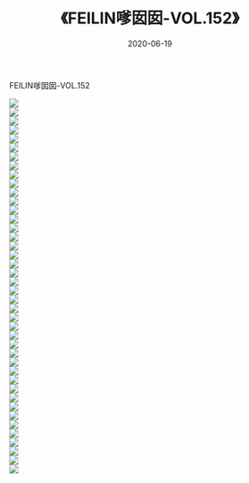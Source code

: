 ﻿---
layout: post
title:  《FEILIN嗲囡囡-VOL.152》
date:   2020-06-19
img: http://img.660000.xyz/Sharelink/网络美图/2020/FEILIN嗲囡囡-VOL.152/000.jpg
categories: [美女, 清纯, 唯美]
---

FEILIN嗲囡囡-VOL.152

  ![](http://img.660000.xyz/Sharelink/网络美图/2020/FEILIN嗲囡囡-VOL.152/001.jpg) <br> ![](http://img.660000.xyz/Sharelink/网络美图/2020/FEILIN嗲囡囡-VOL.152/002.jpg) <br> ![](http://img.660000.xyz/Sharelink/网络美图/2020/FEILIN嗲囡囡-VOL.152/003.jpg) <br> ![](http://img.660000.xyz/Sharelink/网络美图/2020/FEILIN嗲囡囡-VOL.152/004.jpg) <br> ![](http://img.660000.xyz/Sharelink/网络美图/2020/FEILIN嗲囡囡-VOL.152/005.jpg) <br> ![](http://img.660000.xyz/Sharelink/网络美图/2020/FEILIN嗲囡囡-VOL.152/006.jpg) <br> ![](http://img.660000.xyz/Sharelink/网络美图/2020/FEILIN嗲囡囡-VOL.152/007.jpg) <br> ![](http://img.660000.xyz/Sharelink/网络美图/2020/FEILIN嗲囡囡-VOL.152/008.jpg) <br> ![](http://img.660000.xyz/Sharelink/网络美图/2020/FEILIN嗲囡囡-VOL.152/009.jpg) <br> ![](http://img.660000.xyz/Sharelink/网络美图/2020/FEILIN嗲囡囡-VOL.152/010.jpg) <br> ![](http://img.660000.xyz/Sharelink/网络美图/2020/FEILIN嗲囡囡-VOL.152/011.jpg) <br> ![](http://img.660000.xyz/Sharelink/网络美图/2020/FEILIN嗲囡囡-VOL.152/012.jpg) <br> ![](http://img.660000.xyz/Sharelink/网络美图/2020/FEILIN嗲囡囡-VOL.152/013.jpg) <br> ![](http://img.660000.xyz/Sharelink/网络美图/2020/FEILIN嗲囡囡-VOL.152/014.jpg) <br> ![](http://img.660000.xyz/Sharelink/网络美图/2020/FEILIN嗲囡囡-VOL.152/015.jpg) <br> ![](http://img.660000.xyz/Sharelink/网络美图/2020/FEILIN嗲囡囡-VOL.152/016.jpg) <br> ![](http://img.660000.xyz/Sharelink/网络美图/2020/FEILIN嗲囡囡-VOL.152/017.jpg) <br> ![](http://img.660000.xyz/Sharelink/网络美图/2020/FEILIN嗲囡囡-VOL.152/018.jpg) <br> ![](http://img.660000.xyz/Sharelink/网络美图/2020/FEILIN嗲囡囡-VOL.152/019.jpg) <br> ![](http://img.660000.xyz/Sharelink/网络美图/2020/FEILIN嗲囡囡-VOL.152/020.jpg) <br> ![](http://img.660000.xyz/Sharelink/网络美图/2020/FEILIN嗲囡囡-VOL.152/021.jpg) <br> ![](http://img.660000.xyz/Sharelink/网络美图/2020/FEILIN嗲囡囡-VOL.152/022.jpg) <br> ![](http://img.660000.xyz/Sharelink/网络美图/2020/FEILIN嗲囡囡-VOL.152/023.jpg) <br> ![](http://img.660000.xyz/Sharelink/网络美图/2020/FEILIN嗲囡囡-VOL.152/024.jpg) <br> ![](http://img.660000.xyz/Sharelink/网络美图/2020/FEILIN嗲囡囡-VOL.152/025.jpg) <br> ![](http://img.660000.xyz/Sharelink/网络美图/2020/FEILIN嗲囡囡-VOL.152/026.jpg) <br> ![](http://img.660000.xyz/Sharelink/网络美图/2020/FEILIN嗲囡囡-VOL.152/027.jpg) <br> ![](http://img.660000.xyz/Sharelink/网络美图/2020/FEILIN嗲囡囡-VOL.152/028.jpg) <br> ![](http://img.660000.xyz/Sharelink/网络美图/2020/FEILIN嗲囡囡-VOL.152/029.jpg) <br> ![](http://img.660000.xyz/Sharelink/网络美图/2020/FEILIN嗲囡囡-VOL.152/030.jpg) <br> ![](http://img.660000.xyz/Sharelink/网络美图/2020/FEILIN嗲囡囡-VOL.152/031.jpg) <br> ![](http://img.660000.xyz/Sharelink/网络美图/2020/FEILIN嗲囡囡-VOL.152/032.jpg) <br> ![](http://img.660000.xyz/Sharelink/网络美图/2020/FEILIN嗲囡囡-VOL.152/033.jpg) <br> ![](http://img.660000.xyz/Sharelink/网络美图/2020/FEILIN嗲囡囡-VOL.152/034.jpg) <br> ![](http://img.660000.xyz/Sharelink/网络美图/2020/FEILIN嗲囡囡-VOL.152/035.jpg) <br> ![](http://img.660000.xyz/Sharelink/网络美图/2020/FEILIN嗲囡囡-VOL.152/036.jpg) <br> ![](http://img.660000.xyz/Sharelink/网络美图/2020/FEILIN嗲囡囡-VOL.152/037.jpg) <br> ![](http://img.660000.xyz/Sharelink/网络美图/2020/FEILIN嗲囡囡-VOL.152/038.jpg) <br> ![](http://img.660000.xyz/Sharelink/网络美图/2020/FEILIN嗲囡囡-VOL.152/039.jpg) <br> ![](http://img.660000.xyz/Sharelink/网络美图/2020/FEILIN嗲囡囡-VOL.152/040.jpg) <br> ![](http://img.660000.xyz/Sharelink/网络美图/2020/FEILIN嗲囡囡-VOL.152/041.jpg) <br> ![](http://img.660000.xyz/Sharelink/网络美图/2020/FEILIN嗲囡囡-VOL.152/042.jpg) <br>